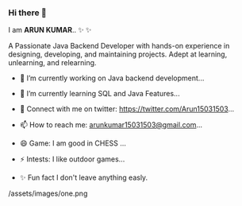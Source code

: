 ### Hi there 👋


I am **ARUN KUMAR**.. ✨  ✨ 

A Passionate Java Backend Developer with hands-on experience in designing, developing, and maintaining projects. Adept at learning, unlearning, and relearning.

- 🔭 I’m currently working on Java backend development...
- 🌱 I’m currently learning SQL and Java Features...
- 💬 Connect with me on twitter: https://twitter.com/Arun15031503...
- 📫 How to reach me: arunkumar15031503@gmail.com...
- 😄 Game: I am good in CHESS ...
- ⚡ Intests: I like outdoor games...

- ✨ Fun fact I don't leave anything easly.

/assets/images/one.png
